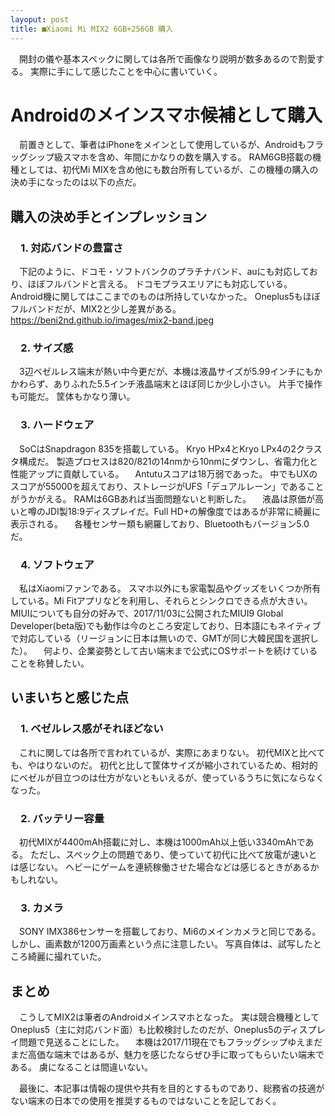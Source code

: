 ```yaml
---
layoput: post
title: ■Xiaomi Mi MIX2 6GB+256GB 購入
---
```


　開封の儀や基本スペックに関しては各所で画像なり説明が数多あるので割愛する。
 実際に手にして感じたことを中心に書いていく。
 
 
# **Androidのメインスマホ候補として購入**
 　前置きとして、筆者はiPhoneをメインとして使用しているが、Androidもフラッグシップ級スマホを含め、年間にかなりの数を購入する。
RAM6GB搭載の機種としては、初代Mi MIXを含め他にも数台所有しているが、この機種の購入の決め手になったのは以下の点だ。


## **購入の決め手とインプレッション**

### 　1. 対応バンドの豊富さ
　下記のように、ドコモ・ソフトバンクのプラチナバンド、auにも対応しており、ほぼフルバンドと言える。
 ドコモプラスエリアにも対応している。
 Android機に関してはここまでのものは所持していなかった。
 Oneplus5もほぼフルバンドだが、MIX2と少し差異がある。
 https://beni2nd.github.io/images/mix2-band.jpeg


### 　2. サイズ感
　3辺ベゼルレス端末が熱い中今更だが、本機は液晶サイズが5.99インチにもかかわらず、ありふれた5.5インチ液晶端末とほぼ同じか少し小さい。
 片手で操作も可能だ。
 筐体もかなり薄い。
 
### 　3. ハードウェア
　SoCはSnapdragon 835を搭載している。
 Kryo HPx4とKryo LPx4の2クラスタ構成だ。
 製造プロセスは820/821の14nmから10nmにダウンし、省電力化と性能アップに貢献している。
　Antutuスコアは18万弱であった。
中でもUXのスコアが55000を超えており、ストレージがUFS「デュアルレーン」であることがうかがえる。
RAMは6GBあれば当面問題ないと判断した。
　液晶は原価が高いと噂のJDI製18:9ディスプレイだ。Full HD+の解像度ではあるが非常に綺麗に表示される。
　各種センサー類も網羅しており、Bluetoothもバージョン5.0だ。

### 　4. ソフトウェア
　私はXiaomiファンである。
 スマホ以外にも家電製品やグッズをいくつか所有している。Mi Fitアプリなどを利用し、それらとシンクロできる点が大きい。
MIUIについても自分の好みで、2017/11/03に公開されたMIUI9 Global Developer(beta版)でも動作は今のところ安定しており、日本語にもネイティブで対応している（リージョンに日本は無いので、GMTが同じ大韓民国を選択した）。
　何より、企業姿勢として古い端末まで公式にOSサポートを続けていることを称賛したい。


## **いまいちと感じた点**

### 　1. ベゼルレス感がそれほどない
　これに関しては各所で言われているが、実際にあまりない。
 初代MIXと比べても、やはりないのだ。
 初代と比して筐体サイズが縮小されているため、相対的にベゼルが目立つのは仕方がないともいえるが、使っているうちに気にならなくなった。
 
### 　2. バッテリー容量
　初代MIXが4400mAh搭載に対し、本機は1000mAh以上低い3340mAhである。
ただし、スペック上の問題であり、使っていて初代に比べて放電が速いとは感じない。
ヘビーにゲームを連続稼働させた場合などは感じるときがあるかもしれない。
 
### 　3. カメラ
　SONY IMX386センサーを搭載しており、Mi6のメインカメラと同じである。
 しかし、画素数が1200万画素という点に注意したい。
 写真自体は、試写したところ綺麗に撮れていた。
 
 
## **まとめ**
　こうしてMIX2は筆者のAndroidメインスマホとなった。
実は競合機種としてOneplus5（主に対応バンド面）も比較検討したのだが、Oneplus5のディスプレイ問題で見送ることにした。
　本機は2017/11現在でもフラッグシップゆえまだまだ高価な端末ではあるが、魅力を感じたならぜひ手に取ってもらいたい端末である。
虜になることは間違いない。

　最後に、本記事は情報の提供や共有を目的とするものであり、総務省の技適がない端末の日本での使用を推奨するものではないことを記しておく。
